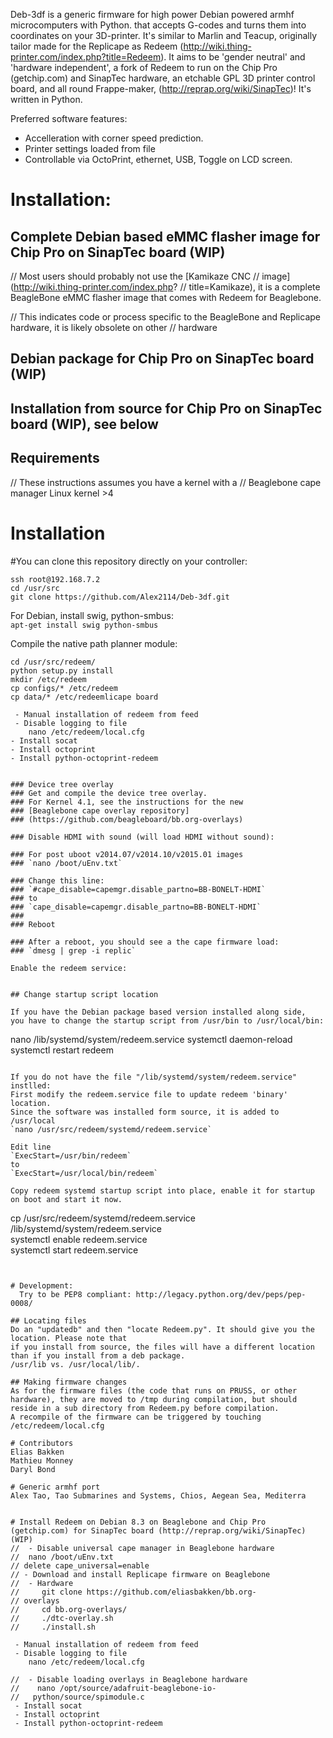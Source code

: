 
Deb-3df is a generic firmware for high power Debian powered armhf microcomputers with Python. that accepts G-codes and turns them into coordinates on your 3D-printer. It's similar to Marlin and Teacup, originally tailor made for the Replicape as Redeem (http://wiki.thing-printer.com/index.php?title=Redeem). It aims to be 'gender neutral' and 'hardware independent', a fork of Redeem to run on the Chip Pro (getchip.com) and SinapTec hardware, an etchable GPL 3D printer control board, and all round Frappe-maker, (http://reprap.org/wiki/SinapTec)! It's written in Python. 

Preferred software features:  
- Accelleration with corner speed prediction.  
- Printer settings loaded from file  
- Controllable via OctoPrint, ethernet, USB, Toggle on LCD screen.   


# Installation:
## Complete Debian based eMMC flasher image for Chip Pro on SinapTec board (WIP)
// Most users should probably not use the [Kamikaze CNC 
// image](http://wiki.thing-printer.com/index.php? 
// title=Kamikaze), it is a complete BeagleBone eMMC flasher image that comes with Redeem for Beaglebone. 

// This indicates code or process specific to the BeagleBone and Replicape hardware, it is likely obsolete on other 
// hardware
 
## Debian package for Chip Pro on SinapTec board (WIP)

## Installation from source for Chip Pro on SinapTec board (WIP), see below

## Requirements
// These instructions assumes you have a kernel with a 
// Beaglebone cape manager 
Linux kernel >4

# Installation

#You can clone this repository directly on your controller:  
```
ssh root@192.168.7.2
cd /usr/src  
git clone https://github.com/Alex2114/Deb-3df.git   
```

For Debian, install swig, python-smbus:  
`apt-get install swig python-smbus`

Compile the native path planner module:  
```
cd /usr/src/redeem/
python setup.py install  
mkdir /etc/redeem
cp configs/* /etc/redeem
cp data/* /etc/redeemlicape board

 - Manual installation of redeem from feed
 - Disable logging to file
    nano /etc/redeem/local.cfg
- Install socat
- Install octoprint
- Install python-octoprint-redeem


### Device tree overlay
### Get and compile the device tree overlay.  
### For Kernel 4.1, see the instructions for the new 
### [Beaglebone cape overlay repository]
### (https://github.com/beagleboard/bb.org-overlays)  
 
### Disable HDMI with sound (will load HDMI without sound):  

### For post uboot v2014.07/v2014.10/v2015.01 images
### `nano /boot/uEnv.txt`  

### Change this line:  
### `#cape_disable=capemgr.disable_partno=BB-BONELT-HDMI`
### to
### `cape_disable=capemgr.disable_partno=BB-BONELT-HDMI`
### 
### Reboot

### After a reboot, you should see a the cape firmware load:  
### `dmesg | grep -i replic`  

Enable the redeem service:  


## Change startup script location

If you have the Debian package based version installed along side, 
you have to change the startup script from /usr/bin to /usr/local/bin:
```
nano /lib/systemd/system/redeem.service
systemctl daemon-reload
systemctl restart redeem
```

If you do not have the file "/lib/systemd/system/redeem.service" instlled: 
First modify the redeem.service file to update redeem 'binary' location.
Since the software was installed form source, it is added to /usr/local
`nano /usr/src/redeem/systemd/redeem.service`

Edit line
`ExecStart=/usr/bin/redeem`
to
`ExecStart=/usr/local/bin/redeem`

Copy redeem systemd startup script into place, enable it for startup on boot and start it now.

```
cp /usr/src/redeem/systemd/redeem.service /lib/systemd/system/redeem.service  
systemctl enable redeem.service  
systemctl start redeem.service  
```


# Development:  
  Try to be PEP8 compliant: http://legacy.python.org/dev/peps/pep-0008/

## Locating files 
Do an "updatedb" and then "locate Redeem.py". It should give you the location. Please note that
if you install from source, the files will have a different location than if you install from a deb package.
/usr/lib vs. /usr/local/lib/.

## Making firmware changes
As for the firmware files (the code that runs on PRUSS, or other hardware), they are moved to /tmp during compilation, but should reside in a sub directory from Redeem.py before compilation.
A recompile of the firmware can be triggered by touching /etc/redeem/local.cfg

# Contributors
Elias Bakken
Mathieu Monney
Daryl Bond

# Generic armhf port
Alex Tao, Tao Submarines and Systems, Chios, Aegean Sea, Mediterra


# Install Redeem on Debian 8.3 on Beaglebone and Chip Pro (getchip.com) for SinapTec board (http://reprap.org/wiki/SinapTec) (WIP)
//  - Disable universal cape manager in Beaglebone hardware
//  nano /boot/uEnv.txt
// delete cape_universal=enable
// - Download and install Replicape firmware on Beaglebone 
//  - Hardware
//     git clone https://github.com/eliasbakken/bb.org-
// overlays
//     cd bb.org-overlays/
//     ./dtc-overlay.sh
//     ./install.sh

 - Manual installation of redeem from feed
 - Disable logging to file
    nano /etc/redeem/local.cfg

//  - Disable loading overlays in Beaglebone hardware
//    nano /opt/source/adafruit-beaglebone-io-    
//   python/source/spimodule.c
 - Install socat
 - Install octoprint
 - Install python-octoprint-redeem

